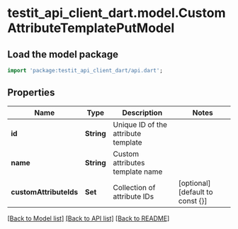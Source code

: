 # testit_api_client_dart.model.CustomAttributeTemplatePutModel

## Load the model package
```dart
import 'package:testit_api_client_dart/api.dart';
```

## Properties
Name | Type | Description | Notes
------------ | ------------- | ------------- | -------------
**id** | **String** | Unique ID of the attribute template | 
**name** | **String** | Custom attributes template name | 
**customAttributeIds** | **Set<String>** | Collection of attribute IDs | [optional] [default to const {}]

[[Back to Model list]](../README.md#documentation-for-models) [[Back to API list]](../README.md#documentation-for-api-endpoints) [[Back to README]](../README.md)


